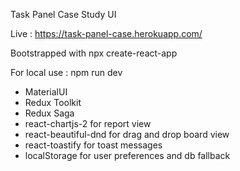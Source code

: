 Task Panel Case Study UI

Live : https://task-panel-case.herokuapp.com/

Bootstrapped with npx create-react-app

For local use : npm run dev

- MaterialUI
- Redux Toolkit
- Redux Saga
- react-chartjs-2 for report view
- react-beautiful-dnd for drag and drop board view
- react-toastify for toast messages
- localStorage for user preferences and db fallback
